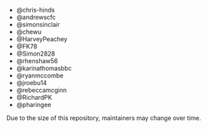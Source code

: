 * @chris-hinds
* @andrewscfc
* @simonsinclair
* @chewu
* @HarveyPeachey
* @FK78
* @Simon2828
* @rhenshaw56
* @karinathomasbbc
* @ryanmccombe
* @jroebu14
* @rebeccamcginn
* @RichardPK
* @pharingee

Due to the size of this repository, maintainers may change over time.